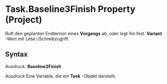 
# Task.Baseline3Finish Property (Project)

Ruft den geplanten Endtermin eines  **Vorgangs** ab, oder legt ihn fest. **Variant** -Wert mit Lese-/Schreibzugriff.


## Syntax

 _Ausdruck_. **Baseline3Finish**

 _Ausdruck_ Eine Variable, die ein **Task** -Objekt darstellt.


